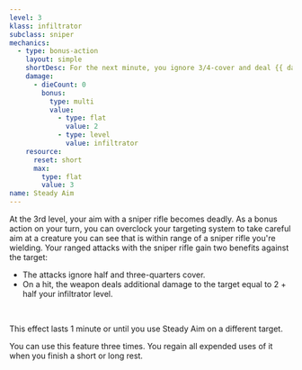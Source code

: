 ```yaml
---
level: 3
klass: infiltrator
subclass: sniper
mechanics:
  - type: bonus-action
    layout: simple
    shortDesc: For the next minute, you ignore 3/4-cover and deal {{ damage }} additional damage with sniper rifles.
    damage:
      - dieCount: 0
        bonus:
          type: multi
          value:
            - type: flat
              value: 2
            - type: level
              value: infiltrator
    resource:
      reset: short
      max:
        type: flat
        value: 3
name: Steady Aim
---
```

At the 3rd level, your aim with a sniper rifle becomes deadly. As a bonus action on your turn, you can overclock
your targeting system to take careful aim at a creature you can see that is within range of a sniper rifle you're wielding.
Your ranged attacks with the sniper rifle gain two benefits against the target:

* The attacks ignore half and three-quarters cover.
* On a hit, the weapon deals additional damage to the target equal to 2 + half your infiltrator level.

<br>

This effect lasts 1 minute or until you use Steady Aim on a different target.

You can use this feature three times. You regain all expended uses of it when you finish a short or long rest.
